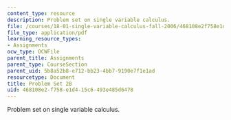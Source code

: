 ```yaml
---
content_type: resource
description: Problem set on single variable calculus.
file: /courses/18-01-single-variable-calculus-fall-2006/468108e2f758e1d415c6493e485d6478_ps2b.pdf
file_type: application/pdf
learning_resource_types:
- Assignments
ocw_type: OCWFile
parent_title: Assignments
parent_type: CourseSection
parent_uid: 5b8a52b8-e712-bb23-4bb7-9190e7f1e1ad
resourcetype: Document
title: Problem Set 2B
uid: 468108e2-f758-e1d4-15c6-493e485d6478
---
```

Problem set on single variable calculus.

